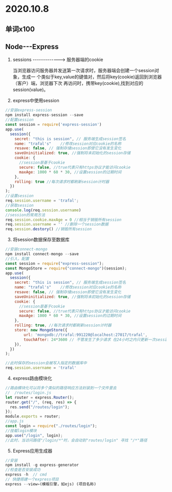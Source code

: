 # 2020.10.8

## 单词x100

## Node---Express

1. sessions ------------->  服务器端的cookie

   当浏览器访问服务器并发送第一次请求时，服务器端会创建一个session对象，生成一
   个类似于key,value的键值对，然后将key(cookie)返回到浏览器（客户）端，浏览器下次
   再访问时，携带key(cookie),找到对应的session(value)。

2. express中使用session

```js
//安装express-session
npm install express-session --save
//配置session
const session = require('express-session')
app.use(
  session({
    secret: "this is session", // 服务端生成session签名
    name: "trafal's" 	//修改session对应cookie的名称
    resave: false, // 强制存储session即使它没有发生变化
    saveUninitialized: true, //强制将未初始化的session存储
    cookie: {
      //session是基于cookie
      secure: false, //true代表只有https协议才能访问cookie
      maxAge: 1000 * 60 * 30, //设置session的过期时间
    },
    rolling: true //每次请求时都刷新session计时器
  })
);
//设置session
req.session.username = 'trafal';
//获取session
console.log(req.session.username)
//session的常用方法
req.session.cookie.maxAge = 0 //相当于销毁所有session
req.session.username = '' //删除一个session数据
req.session.destory() //销毁所有session
```

3. 将session数据保存至数据库

```js
//安装connect-mongo
npm install connect-mongo --save
//引入，配置
const session = require("express-session");
const MongoStore = require("connect-mongo")(session);
app.use(
  session({
    secret: "this is session", // 服务端生成session签名
    name: "trafal's" 	//修改session对应cookie的名称
    resave: false, // 强制存储session即使它没有发生变化
    saveUninitialized: true, //强制将未初始化的session存储
    cookie: {
      //session是基于cookie
      secure: false, //true代表只有https协议才能访问cookie
      maxAge: 1000 * 60 * 30, //设置session的过期时间
    },
    rolling: true, //每次请求时都刷新session计时器
    store: new MongoStore({
    	url: 'mongodb://trafal:991220@localhost:27017/trafal',
        touchAfter: 24*3600 // 不管发生了多少请求 在24小时之内只更新一次session 除非改变了session
    }),
  })
);

//此时保存的session会被写入指定的数据库中
req.session.username = 'trafal'
```

4. express路由模块化 

```js
//路由模块化可以将多个类似的路径响应方法封装到一个文件里去
//  /routes/login.js
let router = express.Router();
router.get("/", (req, res) => {
  res.send("/routes/login");
});
module.exports = router;
//app.js
const login = require("./routes/login");
//挂载login模块
app.use("/login", login);
//此时，当访问路径"/login/*"时，会自动到"routes/login" 寻找 "/*"路径
```

5. Express应用生成器

```js
//安装
npm install -g express-generator
//检查是否安装成功 
express -h  // cmd
// 快捷搭建一个express项目
express --view=(模板引擎，如ejs) (项目名称)
```

